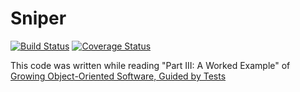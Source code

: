 # Sniper

[![Build Status](https://travis-ci.org/povilas/sniper.svg?branch=master)](https://travis-ci.org/povilas/sniper)
[![Coverage Status](https://coveralls.io/repos/github/povilas/sniper/badge.svg?branch=master)](https://coveralls.io/github/povilas/sniper?branch=master)

This code was written while reading "Part III: A Worked Example" of [Growing Object-Oriented Software, Guided by Tests](https://www.amazon.com/Growing-Object-Oriented-Software-Guided-Tests/dp/0321503627)
